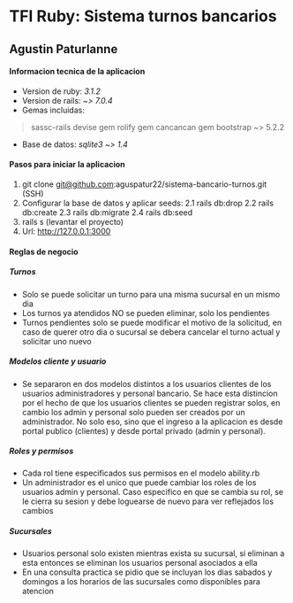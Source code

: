 # TFI Ruby: Sistema turnos bancarios
## Agustin Paturlanne

#### Informacion tecnica de la aplicacion
- Version de ruby: *3.1.2*
- Version de rails: *~> 7.0.4*
- Gemas incluidas: 
> sassc-rails
devise
gem rolify
gem cancancan
gem bootstrap ~> 5.2.2

- Base de datos: *sqlite3 ~> 1.4*


#### Pasos para iniciar la aplicacion

1. git clone git@github.com:aguspatur22/sistema-bancario-turnos.git (SSH)
2. Configurar la base de datos y aplicar seeds: 
	2.1 rails db:drop
	2.2 rails db:create
	2.3 rails db:migrate
	2.4 rails db:seed
3. rails s (levantar el proyecto)
4. Url: http://127.0.0.1:3000


#### Reglas de negocio

##### Turnos
* Solo se puede solicitar un turno para una misma sucursal en un mismo dia
* Los turnos ya atendidos NO se pueden eliminar, solo los pendientes
* Turnos pendientes solo se puede modificar el motivo de la solicitud, en caso de querer otro dia o sucursal se debera cancelar el turno actual y solicitar uno nuevo

##### Modelos cliente y usuario
* Se separaron en dos modelos distintos a los usuarios clientes de los usuarios administradores y personal bancario. Se hace esta distincion por el hecho de que los usuarios clientes se pueden registrar solos, en cambio los admin y personal solo pueden ser creados por un administrador. No solo eso, sino que el ingreso a la aplicacion es desde portal publico (clientes) y desde portal privado (admin y personal).

##### Roles y permisos
* Cada rol tiene especificados sus permisos en el modelo ability.rb
* Un administrador es el unico que puede cambiar los roles de los usuarios admin y personal. Caso especifico en que se cambia su rol, se le cierra su sesion y debe loguearse de nuevo para ver reflejados los cambios

##### Sucursales
* Usuarios personal solo existen mientras exista su sucursal, si eliminan a esta entonces se eliminan los usuarios personal asociados a ella
* En una consulta practica se pidio que se incluyan los dias sabados y domingos a los horarios de las sucursales como disponibles para atencion
